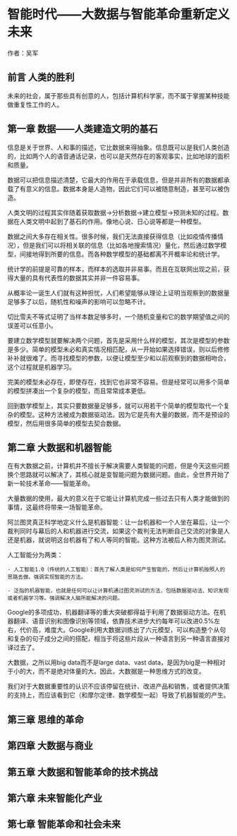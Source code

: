 智能时代——大数据与智能革命重新定义未来
================================

作者：吴军

前言 人类的胜利
----------------------------

未来的社会，属于那些具有创意的人，包括计算机科学家，而不属于掌握某种技能做重复性工作的人。

第一章 数据——人类建造文明的基石
----------------------------

信息是关于世界、人和事的描述，它比数据来得抽象。信息既可以是我们人类创造的，比如两个人的语音通话记录，也可以是天然存在的客观事实，比如地球的面积和质量。

数据可以把信息描述清楚，它最大的作用在于承载信息，但是并非所有的数据都承载了有意义的信息。数据本身是人造物，因此它们可以被随意制造，甚至可以被伪造。

人类文明的过程其实伴随着获取数据->分析数据->建立模型->预测未知的过程。数据在人类文明中起到了基石的作用。像地心说、日心说等都是一种模型。

数据之间大多存在相关性。很多时候，我们无法直接获得信息（比如疫情传播情况），但是我们可以将相关联的信息（比如各地搜索情况）量化，然后通过数学模型，间接地得到所要的信息。而各种数学模型的基础都离不开概率论和统计学。

统计学的前提是可靠的样本，而样本的选取并非易事。而且在互联网出现之前，获得大量的具有代表性的数据其实并非一件容易事。

从概率论一诞生人们就有这种担忧，人们希望能够从理论上证明当观察到的数据量足够多了以后，随机性和噪声的影响可以忽略不计。

切比雪夫不等式证明了当样本数足够多时，一个随机变量和它的数学期望值之间的误差可以任意小。

要建立数学模型就要解决两个问题，首先是采用什么样的模型，其次是模型的参数是多少。简单的模型未必和真实情况相匹配，从一开始如果选择错误，则以后修修补补就很难了。而寻找模型的参数，以便让模型至少和以前观察到的数据相吻合，这个过程就是机器学习。

完美的模型未必存在，即使存在，找到它也非常不容易。但是经常可以用多个简单的模型拼凑出一个复杂的模型，而且常常成本更低。

回到数学模型上，其实只要数据量足够多，就可以用若干个简单的模型取代一个复杂的模型。这种方法被成为数据驱动法。因为它是先有大量的数据，而不是预设的模型，然后用很多简单的模型去契合数据。

第二章 大数据和机器智能
----------------------------

在有大数据之前，计算机并不擅长于解决需要人类智能的问题，但是今天这些问题换个思路就可以解决了，其核心就是变智能问题为数据问题。由此，全世界开始了新一轮技术革命——智能革命。

大量数据的使用，最大的意义在于它能让计算机完成一些过去只有人类才能做到的事情，这最终将带来一场智能革命。

阿兰图灵真正科学地定义什么是机器智能：让一台机器和一个人坐在幕后，让一个裁判同时与幕后的人和机器进行交流，如果这个裁判无法判断自己交流的对象是人还是机器，就说明这台机器有了和人等同的智能。这种方法被后人称为图灵测试。

人工智能分为两类：

    - 人工智能1.0（传统的人工智能）：首先了解人类是如何产生智能的，然后让计算机按照人的思路去做。强调实现智能的方法。

    - 泛指的机器智能，也就是任何可以让计算机通过图灵测试的方法，包括数据驱动法、知识发现或者机器学习等。强调解决人脑所能解决的问题。

Google的多项成功，机器翻译等的重大突破都得益于利用了数据驱动方法。在机器翻译、语音识别和图像识别等领域，依靠技术进步大约每年可以改进0.5%左右，代价高，难度大。Google利用大数据训练出了六元模型，可以构造整个从句和复杂的句子成分之间的搭配，相当于将这些片段从一种语言到另一种语言直接对译过去了。

大数据，之所以用big data而不是large data、vast data，是因为big是一种相对于小的大，而不是绝对体量的大。因此，大数据是一种思维方式的改变。

我们对于大数据重要性的认识不应该停留在统计、改进产品和销售，或者提供决策的支持上，而应该看到它（和摩尔定律、数学模型一起）导致了机器智能的产生。

第三章 思维的革命
----------------------------

第四章 大数据与商业
----------------------------

第五章 大数据和智能革命的技术挑战
----------------------------

第六章 未来智能化产业
----------------------------

第七章 智能革命和社会未来
----------------------------